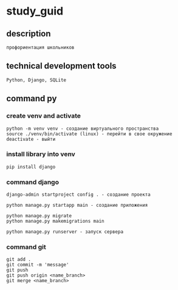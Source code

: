 # study_guid

## description
    профориентация школьников

## technical development tools
    Python, Django, SQLite

## command py

### create venv and activate
    python -m venv venv - создание виртуального пространства
    source ./venv/bin/activate (linux) - перейти в свое окружение
    deactivate - выйти

### install library into venv
    pip install django

### command django
    django-admin startproject config . - создание проекта

    python manage.py startapp main - создание приложения 

    python manage.py migrate
    python manage.py makemigrations main   

    python manage.py runserver - запуск сервера

### command git
    git add .
    git commit -m 'message'
    git push
    git push origin <name_branch>
    git merge <name_branch>